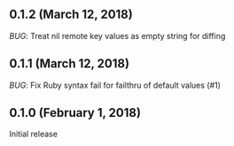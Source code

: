 ## 0.1.2 (March 12, 2018)

*BUG*: Treat nil remote key values as empty string for diffing

## 0.1.1 (March 12, 2018)

*BUG*: Fix Ruby syntax fail for failthru of default values (#1)

## 0.1.0 (February 1, 2018)

Initial release
